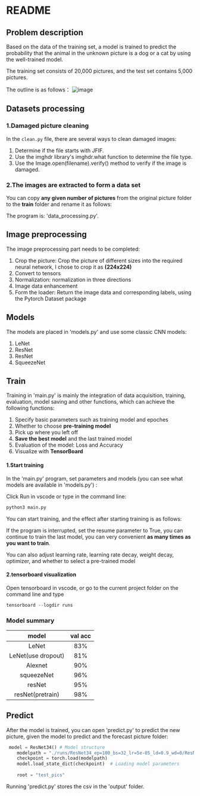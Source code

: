 # README

## Problem description

Based on the data of the training set, a model is trained to predict the probability that the animal in the unknown picture is a dog or a cat by using the well-trained model.

The training set consists of 20,000 pictures, and the test set contains 5,000 pictures. 

The outline is as follows：
![image](https://github.com/user-attachments/assets/7b5444ff-1728-49a9-9d6a-16e455a5ea4f)


## Datasets processing

### 1.Damaged picture cleaning

In the `clean.py` file, there are several ways to clean damaged images: 

1. Determine if the file starts with JFIF.
2. Use the imghdr library's imghdr.what function to determine the file type.
3. Use the Image.open(filename).verify() method to verify if the image is damaged.

### 2.The images are extracted to form a data set

You can copy **any given number of pictures** from the original picture folder to the **train** folder and rename it as follows:

The program is: 'data_processing.py'.

## Image preprocessing

The image preprocessing part needs to be completed:

1. Crop the picture: Crop the picture of different sizes into the required neural network, I chose to crop it as **(224x224)**
2. Convert to tensors
3. Normalization: normalization in three directions
4. Image data enhancement
5. Form the loader: Return the image data and corresponding labels, using the Pytorch Dataset package

## Models

The models are placed in 'models.py' and use some classic CNN models:

1. LeNet
2. ResNet
3. ResNet
4. SqueezeNet

## Train

Training in 'main.py' is mainly the integration of data acquisition, training, evaluation, model saving and other functions, which can achieve the following functions:

1. Specify basic parameters such as training model and epoches
2. Whether to choose **pre-training model**
3. Pick up where you left off
4. **Save the best model** and the last trained model
5. Evaluation of the model: Loss and Accuracy
6. Visualize with **TensorBoard**

#### 1.Start training

In the 'main.py' program, set parameters and models (you can see what models are available in 'models.py') :

Click Run in vscode or type in the command line:

```bash
python3 main.py
```

You can start training, and the effect after starting training is as follows:

If the program is interrupted, set the resume parameter to True, you can continue to train the last model, you can very convenient **as many times as you want to train**.

You can also adjust learning rate, learning rate decay, weight decay, optimizer, and whether to select a pre-trained model

#### 2.tensorboard visualization

Open tensorboard in vscode, or go to the current project folder on the command line and type

```python
tensorboard --logdir runs
```

### Model summary

|          model        |     val acc     |
| :--------------------:| :--------------: |
|         LeNet         |       83%       |
|   LeNet(use dropout)  |       81%       |
|        Alexnet        |       90%       |
|       squeezeNet      |       96%       |
|         resNet        |       95%       |
|    resNet(pretrain)   |       98%       |

## Predict

After the model is trained, you can open 'predict.py' to predict the new picture, given the model to predict and the forecast picture folder:

```python
 model = ResNet34() # Model structure
    modelpath = "./runs/ResNet34_ep=100_bs=32_lr=5e-05_ld=0.9_wd=0/ResNet34_best.pth" # Trained model path
    checkpoint = torch.load(modelpath)  
    model.load_state_dict(checkpoint)  # Loading model parameters
  
    root = "test_pics"
```

Running 'predict.py' stores the csv in the 'output' folder.
